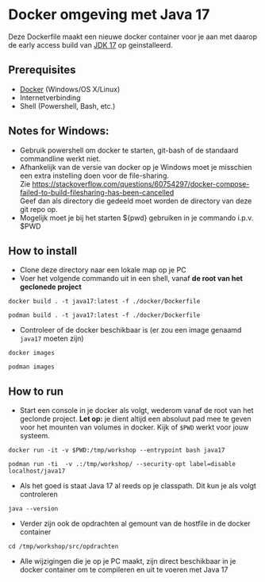 # Docker omgeving met Java 17
Deze Dockerfile maakt een nieuwe docker container voor je aan met daarop de early access build van [JDK 17](https://jdk.java.net/17/) op geinstalleerd.
## Prerequisites
* [Docker](https://docs.docker.com/get-docker/) (Windows/OS X/Linux)
* Internetverbinding
* Shell (Powershell, Bash, etc.)

## Notes for Windows:
* Gebruik powershell om docker te starten, git-bash of de standaard commandline werkt niet.
* Afhankelijk van de versie van docker op je Windows moet je misschien een extra instelling doen voor de file-sharing. \
  Zie https://stackoverflow.com/questions/60754297/docker-compose-failed-to-build-filesharing-has-been-cancelled \
  Geef dan als directory die gedeeld moet worden de directory van deze git repo op.
* Mogelijk moet je bij het starten ${pwd} gebruiken in je commando i.p.v. $PWD

## How to install
* Clone deze directory naar een lokale map op je PC
* Voer het volgende commando uit in een shell, vanaf **de root van het geclonede project**
```console
docker build . -t java17:latest -f ./docker/Dockerfile
```
```console
podman build . -t java17:latest -f ./docker/Dockerfile
```

* Controleer of de docker beschikbaar is (er zou een image genaamd `java17` moeten zijn)
```console
docker images
```
```console
podman images
```

## How to run
* Start een console in je docker als volgt, wederom vanaf de root van het geclonde project. **Let op:** je dient altijd een absoluut pad mee te geven voor het mounten van volumes in docker. Kijk of `$PWD` werkt voor jouw systeem.
```console
docker run -it -v $PWD:/tmp/workshop --entrypoint bash java17
```
```console
podman run -ti  -v .:/tmp/workshop/ --security-opt label=disable  localhost/java17
```

* Als het goed is staat Java 17 al reeds op je classpath. Dit kun je als volgt controleren
```console
java --version
```
* Verder zijn ook de opdrachten al gemount van de hostfile in de docker container
```console
cd /tmp/workshop/src/opdrachten
```
* Alle wijzigingen die je op je PC maakt, zijn direct beschikbaar in je docker container om te compileren en uit te voeren met Java 17
